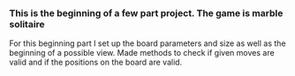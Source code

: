 ### This is the beginning of a few part project. The game is marble solitaire

For this beginning part I set up the board parameters and size as well as the beginning of a possible view. Made methods to check if given moves are valid and if the positions on the board are valid.
